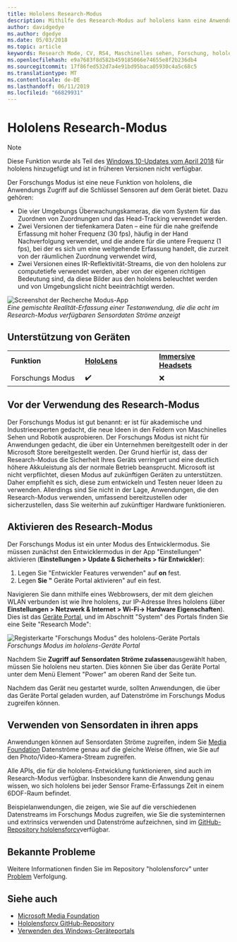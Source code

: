 ```yaml
---
title: Hololens Research-Modus
description: Mithilfe des Research-Modus auf hololens kann eine Anwendung auf wichtige Geräte Sensordaten Ströme (Tiefe, Umgebungs Überwachung und IR-Reflektivität) zugreifen.
author: davidgedye
ms.author: dgedye
ms.date: 05/03/2018
ms.topic: article
keywords: Research Mode, CV, RS4, Maschinelles sehen, Forschung, hololens
ms.openlocfilehash: e9a7683f8d582b459185066e74655e8f2b236db4
ms.sourcegitcommit: 17f86fed532d7a4e91bd95baca05930c4a5c68c5
ms.translationtype: MT
ms.contentlocale: de-DE
ms.lasthandoff: 06/11/2019
ms.locfileid: "66829931"
---
```

# <a name="hololens-research-mode"></a>Hololens Research-Modus

> [!NOTE]
> Diese Funktion wurde als Teil des [Windows 10-Updates vom April 2018](release-notes-april-2018.md) für hololens hinzugefügt und ist in früheren Versionen nicht verfügbar.

Der Forschungs Modus ist eine neue Funktion von hololens, die Anwendungs Zugriff auf die Schlüssel Sensoren auf dem Gerät bietet. Dazu gehören:
- Die vier Umgebungs Überwachungskameras, die vom System für das Zuordnen von Zuordnungen und das Head-Tracking verwendet werden.
- Zwei Versionen der tiefenkamera Daten – eine für die nahe greifende Erfassung mit hoher Frequenz (30 fps), häufig in der Hand Nachverfolgung verwendet, und die andere für die untere Frequenz (1 fps), bei der es sich um eine weitgehende Erfassung handelt, die zurzeit von der räumlichen Zuordnung verwendet wird,
- Zwei Versionen eines IR-Reflektivität-Streams, die von den hololens zur computetiefe verwendet werden, aber von der eigenen richtigen Bedeutung sind, da diese Bilder aus den hololens beleuchtet werden und von Umgebungslicht nicht beeinträchtigt werden.

![Screenshot der Recherche Modus-App](images/sensor-stream-viewer.jpg)<br>
*Eine gemischte Realität-Erfassung einer Testanwendung, die die acht im Research-Modus verfügbaren Sensordaten Ströme anzeigt*

## <a name="device-support"></a>Unterstützung von Geräten

<table>
    <colgroup>
    <col width="33%" />
    <col width="33%" />
    <col width="33%" />
    </colgroup>
    <tr>
        <td><strong>Funktion</strong></td>
        <td><a href="hololens-hardware-details.md"><strong>HoloLens</strong></a></td>
        <td><a href="immersive-headset-hardware-details.md"><strong>Immersive Headsets</strong></a></td>
    </tr>
     <tr>
        <td>Forschungs Modus</td>
        <td>✔️</td>
        <td>❌</td>
    </tr>
</table>

## <a name="before-using-research-mode"></a>Vor der Verwendung des Research-Modus

Der Forschungs Modus ist gut benannt: er ist für akademische und Industrieexperten gedacht, die neue Ideen in den Feldern von Maschinelles Sehen und Robotik ausprobieren.  Der Forschungs Modus ist nicht für Anwendungen gedacht, die über ein Unternehmen bereitgestellt oder in der Microsoft Store bereitgestellt werden. Der Grund hierfür ist, dass der Research-Modus die Sicherheit Ihres Geräts verringert und eine deutlich höhere Akkuleistung als der normale Betrieb beansprucht. Microsoft ist nicht verpflichtet, diesen Modus auf zukünftigen Geräten zu unterstützen. Daher empfiehlt es sich, diese zum entwickeln und Testen neuer Ideen zu verwenden. Allerdings sind Sie nicht in der Lage, Anwendungen, die den Research-Modus verwenden, umfassend bereitzustellen oder sicherzustellen, dass Sie weiterhin auf zukünftiger Hardware funktionieren.

## <a name="enabling-research-mode"></a>Aktivieren des Research-Modus

Der Forschungs Modus ist ein unter Modus des Entwicklermodus. Sie müssen zunächst den Entwicklermodus in der App "Einstellungen" aktivieren (**Einstellungen > Update & Sicherheits > für Entwickler**):

1. Legen Sie "Entwickler Features verwenden" auf **on** fest.
2. Legen **Sie "** Geräte Portal aktivieren" auf ein fest.

Navigieren Sie dann mithilfe eines Webbrowsers, der mit dem gleichen WLAN verbunden ist wie Ihre hololens, zur IP-Adresse Ihres hololens (über **Einstellungen > Netzwerk & Internet > Wi-Fi-> Hardware Eigenschaften**). Dies ist das [Geräte Portal](using-the-windows-device-portal.md), und im Abschnitt "System" des Portals finden Sie eine Seite "Research Mode":

![Registerkarte "Forschungs Modus" des hololens-Geräte Portals](images/ResearchModeDevPortal.png)<br>
*Forschungs Modus im hololens-Geräte Portal*

Nachdem Sie **Zugriff auf Sensordaten Ströme zulassen**ausgewählt haben, müssen Sie hololens neu starten. Dies können Sie über das Geräte Portal unter dem Menü Element "Power" am oberen Rand der Seite tun.

Nachdem das Gerät neu gestartet wurde, sollten Anwendungen, die über das Geräte Portal geladen wurden, auf Datenströme im Forschungs Modus zugreifen können.

## <a name="using-sensor-data-in-your-apps"></a>Verwenden von Sensordaten in ihren apps

Anwendungen können auf Sensordaten Ströme zugreifen, indem Sie [Media Foundation](https://msdn.microsoft.com/library/windows/desktop/ms694197) Datenströme genau auf die gleiche Weise öffnen, wie Sie auf den Photo/Video-Kamera-Stream zugreifen. 

Alle APIs, die für die hololens-Entwicklung funktionieren, sind auch im Research-Modus verfügbar. Insbesondere kann die Anwendung genau wissen, wo sich hololens bei jeder Sensor Frame-Erfassungs Zeit in einem 6DOF-Raum befindet.

Beispielanwendungen, die zeigen, wie Sie auf die verschiedenen Datenstreams im Forschungs Modus zugreifen, wie Sie die systeminternen und extrinsics verwenden und Datenströme aufzeichnen, sind im [GitHub-Repository hololensforcv](https://github.com/Microsoft/HoloLensForCV)verfügbar.

## <a name="known-issues"></a>Bekannte Probleme

Weitere Informationen finden Sie im Repository "hololensforcv" unter [Problem](https://github.com/Microsoft/HololensForCV/issues) Verfolgung.

## <a name="see-also"></a>Siehe auch

* [Microsoft Media Foundation](https://msdn.microsoft.com/library/windows/desktop/ms694197)
* [Hololensforcv GitHub-Repository](https://github.com/Microsoft/HoloLensForCV)
* [Verwenden des Windows-Geräteportals](using-the-windows-device-portal.md)
